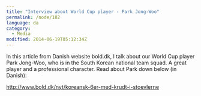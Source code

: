```yaml
---
title: "Interview about World Cup player - Park Jong-Woo"
permalink: /node/182
language: da
category:
  - Media
modified: 2014-06-19T05:12:34Z
---
```


In this article from Danish website bold.dk, I talk about our World Cup player Park Jong-Woo, who is in the South Korean national team squad. A great player and a professional character. Read about Park down below (in Danish):

<http://www.bold.dk/nyt/koreansk-6er-med-krudt-i-stoevlerne>

